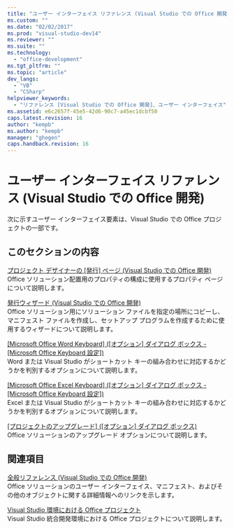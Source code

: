 ```yaml
---
title: "ユーザー インターフェイス リファレンス (Visual Studio での Office 開発) | Microsoft Docs"
ms.custom: ""
ms.date: "02/02/2017"
ms.prod: "visual-studio-dev14"
ms.reviewer: ""
ms.suite: ""
ms.technology: 
  - "office-development"
ms.tgt_pltfrm: ""
ms.topic: "article"
dev_langs: 
  - "VB"
  - "CSharp"
helpviewer_keywords: 
  - "リファレンス [Visual Studio での Office 開発]、ユーザー インターフェイス"
ms.assetid: e6c2657f-45e5-42d6-90c7-a45ec1dcbf50
caps.latest.revision: 16
author: "kempb"
ms.author: "kempb"
manager: "ghogen"
caps.handback.revision: 16
---
```

# ユーザー インターフェイス リファレンス (Visual Studio での Office 開発)
  次に示すユーザー インターフェイス要素は、Visual Studio での Office プロジェクトの一部です。  
  
## このセクションの内容  
 [プロジェクト デザイナーの &#91;発行&#93; ページ &#40;Visual Studio での Office 開発&#41;](../vsto/publish-page-project-designer-office-development-in-visual-studio.md)  
 Office ソリューション配置用のプロパティの構成に使用するプロパティ ページについて説明します。  
  
 [発行ウィザード &#40;Visual Studio での Office 開発&#41;](../vsto/publish-wizard-office-development-in-visual-studio.md)  
 Office ソリューション用にソリューション ファイルを指定の場所にコピーし、マニフェスト ファイルを作成し、セットアップ プログラムを作成するために使用するウィザードについて説明します。  
  
 [&#91;Microsoft Office Word Keyboard&#93; &#40;&#91;オプション&#93; ダイアログ ボックス - &#91;Microsoft Office Keyboard 設定&#93;&#41;](../vsto/microsoft-office-word-keyboard-microsoft-office-keyboard-settings-options-dialog-box.md)  
 Word または Visual Studio がショートカット キーの組み合わせに対応するかどうかを判別するオプションについて説明します。  
  
 [&#91;Microsoft Office Excel Keyboard&#93; &#40;&#91;オプション&#93; ダイアログ ボックス - &#91;Microsoft Office Keyboard 設定&#93;&#41;](../vsto/microsoft-office-excel-keyboard-microsoft-office-keyboard-settings-options-dialog-box.md)  
 Excel または Visual Studio がショートカット キーの組み合わせに対応するかどうかを判別するオプションについて説明します。  
  
 [&#91;プロジェクトのアップグレード&#93; &#40;&#91;オプション&#93; ダイアログ ボックス&#41;](../vsto/project-upgrade-options-dialog-box.md)  
 Office ソリューションのアップグレード オプションについて説明します。  
  
## 関連項目  
 [全般リファレンス &#40;Visual Studio での Office 開発&#41;](../vsto/general-reference-office-development-in-visual-studio.md)  
 Office ソリューションのユーザー インターフェイス、マニフェスト、およびその他のオブジェクトに関する詳細情報へのリンクを示します。  
  
 [Visual Studio 環境における Office プロジェクト](../vsto/office-projects-in-the-visual-studio-environment.md)  
 Visual Studio 統合開発環境における Office プロジェクトについて説明します。  
  
  